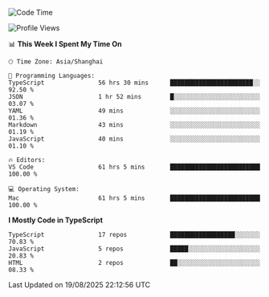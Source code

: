 <!--START_SECTION:waka-->
![Code Time](http://img.shields.io/badge/Code%20Time-8%2C174%20hrs%2019%20mins-blue)

![Profile Views](http://img.shields.io/badge/Profile%20Views-1-blue)

📊 **This Week I Spent My Time On** 

```text
🕑︎ Time Zone: Asia/Shanghai

💬 Programming Languages: 
TypeScript               56 hrs 30 mins      ███████████████████████░░   92.50 % 
JSON                     1 hr 52 mins        █░░░░░░░░░░░░░░░░░░░░░░░░   03.07 % 
YAML                     49 mins             ░░░░░░░░░░░░░░░░░░░░░░░░░   01.36 % 
Markdown                 43 mins             ░░░░░░░░░░░░░░░░░░░░░░░░░   01.19 % 
JavaScript               40 mins             ░░░░░░░░░░░░░░░░░░░░░░░░░   01.10 % 

🔥 Editors: 
VS Code                  61 hrs 5 mins       █████████████████████████   100.00 % 

💻 Operating System: 
Mac                      61 hrs 5 mins       █████████████████████████   100.00 % 
```

**I Mostly Code in TypeScript** 

```text
TypeScript               17 repos            ██████████████████░░░░░░░   70.83 % 
JavaScript               5 repos             █████░░░░░░░░░░░░░░░░░░░░   20.83 % 
HTML                     2 repos             ██░░░░░░░░░░░░░░░░░░░░░░░   08.33 % 
```




 Last Updated on 19/08/2025 22:12:56 UTC
<!--END_SECTION:waka-->

